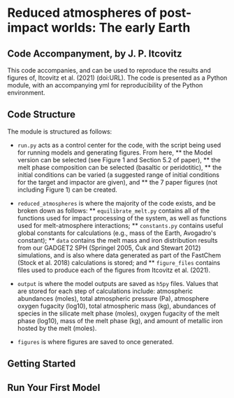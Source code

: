 # Reduced atmospheres of post-impact worlds: The early Earth

## Code Accompanyment, by J. P. Itcovitz


This code accompanies, and can be used to reproduce the results and figures of, Itcovitz et al. (2021) (doi:URL). The code is presented as a Python module, with an accompanying yml for reproducibility of the Python environment. 

## Code Structure

The module is structured as follows:
* `run.py` acts as a control center for the code, with the script being used for running models and generating figures. From here,
  ** the Model version can be selected (see Figure 1 and Section 5.2 of paper),
  ** the melt phase composition can be selected (basaltic or peridotitic),
  ** the initial conditions can be varied (a suggested range of initial conditions for the target and impactor are given), and
  ** the 7 paper figures (not including Figure 1) can be created.

* `reduced_atmospheres` is where the majority of the code exists, and be broken down as follows:
  ** `equilibrate_melt.py` contains all of the functions used for impact processing of the system, as well as functions used for melt-atmosphere interactions;
  ** `constants.py` contains useful global constants for calculations (e.g., mass of the Earth, Avogadro's constant);
  ** `data` contains the melt mass and iron distribution results from our GADGET2 SPH (Springel 2005, Ćuk and Stewart 2012) simulations, and is also where data generated as part of the FastChem (Stock et al. 2018) calculations is stored; and
  ** `figure_files` contains files used to produce each of the figures from Itcovitz et al. (2021).

* `output` is where the model outputs are saved as `h5py` files. Values that are stored for each step of calculations include: atmospheric abundances (moles), total atmospheric pressure (Pa), atmosphere oxygen fugacity (log10), total atmospheric mass (kg), abundances of species in the silicate melt phase (moles), oxygen fugacity of the melt phase (log10), mass of the melt phase (kg), and amount of metallic iron hosted by the melt (moles).

* `figures` is where figures are saved to once generated.

## Getting Started



## Run Your First Model
